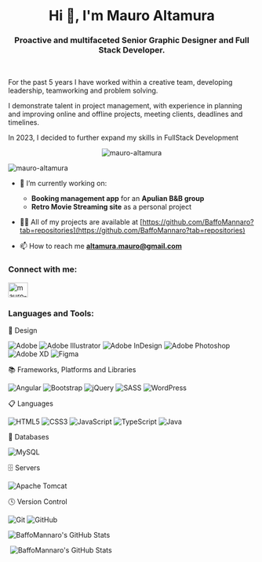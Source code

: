 <br>
<h1 align="center">Hi 👋, I'm Mauro Altamura</h1>
<h3 align="center">Proactive and multifaceted Senior Graphic Designer and Full Stack Developer.</h3>
<br>

<p align="left">For the past 5 years I have worked within a creative team, developing leadership, teamworking and problem solving.</p>
<p align="left">I demonstrate talent in project management, with experience in planning and improving online and offline projects, meeting clients, deadlines and timelines.</p>
<p align="left">In 2023, I decided to further expand my skills in FullStack Development </p>

<p align="center"> <img src="https://i.ibb.co/C9181Zg/ezgif-com-video-to-gif-converter.gif" alt="mauro-altamura" /> </p>

<p align="left"> <img src="https://komarev.com/ghpvc/?username=mauroAltamura&label=Profile%20views&color=0e75b6&style=flat" alt="mauro-altamura" /> </p>

- 🔭 I’m currently working on:
  -  **Booking management app** for an **Apulian B&B group**
  -  **Retro Movie Streaming site** as a personal project

- 👨‍💻 All of my projects are available at [https://github.com/BaffoMannaro?tab=repositories](https://github.com/BaffoMannaro?tab=repositories)

- 📫 How to reach me **altamura.mauro@gmail.com**

<h3 align="left">Connect with me:</h3>
<p align="left">
<a href="https://www.linkedin.com/in/mauro-altamura-9987031a0" target="blank"><img align="center" src="https://raw.githubusercontent.com/rahuldkjain/github-profile-readme-generator/master/src/images/icons/Social/linked-in-alt.svg" alt="mauro-altamura" height="30" width="40" /></a>
</p>

<h3 align="left">Languages and Tools:</h3>

🎨 Design

![Adobe](https://img.shields.io/badge/adobe-%23FF0000.svg?style=for-the-badge&logo=adobe&logoColor=white)
![Adobe Illustrator](https://img.shields.io/badge/adobe%20illustrator-%23FF9A00.svg?style=for-the-badge&logo=adobe%20illustrator&logoColor=white)
![Adobe InDesign](https://img.shields.io/badge/Adobe%20InDesign-49021F?style=for-the-badge&logo=adobeindesign&logoColor=white)
![Adobe Photoshop](https://img.shields.io/badge/adobe%20photoshop-%2331A8FF.svg?style=for-the-badge&logo=adobe%20photoshop&logoColor=white)
![Adobe XD](https://img.shields.io/badge/Adobe%20XD-470137?style=for-the-badge&logo=Adobe%20XD&logoColor=#FF61F6)
![Figma](https://img.shields.io/badge/figma-%23F24E1E.svg?style=for-the-badge&logo=figma&logoColor=white)

📚 Frameworks, Platforms and Libraries

![Angular](https://img.shields.io/badge/angular-%23DD0031.svg?style=for-the-badge&logo=angular&logoColor=white)
![Bootstrap](https://img.shields.io/badge/bootstrap-%238511FA.svg?style=for-the-badge&logo=bootstrap&logoColor=white)
![jQuery](https://img.shields.io/badge/jquery-%230769AD.svg?style=for-the-badge&logo=jquery&logoColor=white)
![SASS](https://img.shields.io/badge/SASS-hotpink.svg?style=for-the-badge&logo=SASS&logoColor=white)
![WordPress](https://img.shields.io/badge/WordPress-%23117AC9.svg?style=for-the-badge&logo=WordPress&logoColor=white)

📋 Languages

![HTML5](https://img.shields.io/badge/html5-%23E34F26.svg?style=for-the-badge&logo=html5&logoColor=white)
![CSS3](https://img.shields.io/badge/css3-%231572B6.svg?style=for-the-badge&logo=css3&logoColor=white)
![JavaScript](https://img.shields.io/badge/javascript-%23323330.svg?style=for-the-badge&logo=javascript&logoColor=%23F7DF1E)
![TypeScript](https://img.shields.io/badge/typescript-%23007ACC.svg?style=for-the-badge&logo=typescript&logoColor=white)
![Java](https://img.shields.io/badge/java-%23ED8B00.svg?style=for-the-badge&logo=openjdk&logoColor=white)

💾 Databases

![MySQL](https://img.shields.io/badge/mysql-4479A1.svg?style=for-the-badge&logo=mysql&logoColor=white)

🗄️ Servers

![Apache Tomcat](https://img.shields.io/badge/apache%20tomcat-%23F8DC75.svg?style=for-the-badge&logo=apache-tomcat&logoColor=black)

🕓 Version Control

![Git](https://img.shields.io/badge/git-%23F05033.svg?style=for-the-badge&logo=git&logoColor=white)
![GitHub](https://img.shields.io/badge/github-%23121011.svg?style=for-the-badge&logo=github&logoColor=white)


<p><img src="https://github-readme-stats.vercel.app/api/top-langs/?username=BaffoMannaro&theme=radical&show_icons=true&hide_border=true&layout=compact" alt="BaffoMannaro's GitHub Stats" /></p>

<p>&nbsp;<img src="https://github-readme-stats.vercel.app/api?username=BaffoMannaro&theme=radical&show_icons=true&hide_border=true&count_private=true" alt="BaffoMannaro's GitHub Stats" /></p>
